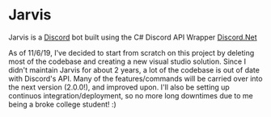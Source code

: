 # Jarvis
Jarvis is a [Discord](https://discordapp.com/) bot built using the C# Discord API Wrapper [Discord.Net](https://github.com/RogueException/Discord.Net)  

As of 11/6/19, I've decided to start from scratch on this project by deleting most of the codebase and creating a new visual studio solution. Since I didn't maintain Jarvis for about 2 years, a lot of the codebase is out of date with Discord's API. Many of the features/commands will be carried over into the next version (2.0.0!), and improved upon. I'll also be setting up continuos integration/deployment, so no more long downtimes due to me being a broke college student! :)

